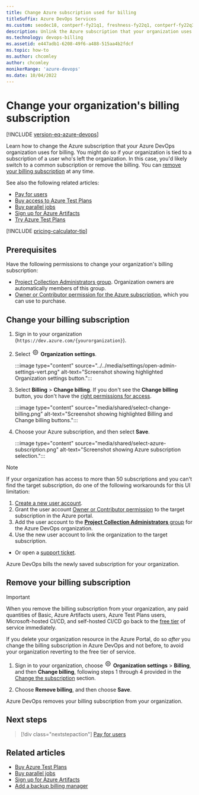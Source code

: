 ```yaml
---
title: Change Azure subscription used for billing
titleSuffix: Azure DevOps Services
ms.custom: seodec18, contperf-fy21q1, freshness-fy22q1, contperf-fy22q3, engagement-fy23
description: Unlink the Azure subscription that your organization uses for billing and go back to free limits immediately.
ms.technology: devops-billing
ms.assetid: e447adb1-6208-49f6-a488-515aa4b2fdcf
ms.topic: how-to
ms.author: chcomley
author: chcomley
monikerRange: 'azure-devops'
ms.date: 10/04/2022
---
```


# Change your organization's billing subscription

[!INCLUDE [version-eq-azure-devops](../../includes/version-eq-azure-devops.md)]

Learn how to change the Azure subscription that your Azure DevOps organization uses for billing. You might do so if your organization is tied to a subscription of a user who's left the organization. In this case, you'd likely switch to a common subscription or remove the billing. You can [remove your billing subscription](#remove-your-billing-subscription) at any time.   

See also the following related articles:
- [Pay for users](buy-basic-access-add-users.md)
- [Buy access to Azure Test Plans](buy-access-tfs-test-hub.md)
- [Buy parallel jobs](../../pipelines/licensing/concurrent-jobs.md#how-much-do-parallel-jobs-cost)
- [Sign up for Azure Artifacts](../../artifacts/start-using-azure-artifacts.md)
- [Try Azure Test Plans](try-additional-features-vs.md)

[!INCLUDE [pricing-calculator-tip](../../includes/pricing-calculator-tip.md)]

## Prerequisites

Have the following permissions to change your organization's billing subscription:

- [Project Collection Administrators group](../security/look-up-project-collection-administrators.md). Organization owners are automatically members of this group.
- [Owner or Contributor permission for the Azure subscription](add-backup-billing-managers.md), which you can use to purchase.

<a id="change-subscription" />

## Change your billing subscription

1. Sign in to your organization (```https://dev.azure.com/{yourorganization}```).

2. Select ![gear icon](../../media/icons/gear-icon.png) **Organization settings**.

   :::image type="content" source="../../media/settings/open-admin-settings-vert.png" alt-text="Screenshot showing highlighted Organization settings button.":::

3. Select **Billing** > **Change billing**. If you don't see the **Change billing** button, you don't have the [right permissions for access](#prerequisites).

   :::image type="content" source="media/shared/select-change-billing.png" alt-text="Screenshot showing highlighted Billing and Change billing buttons.":::

4. Choose your Azure subscription, and then select **Save**.

   :::image type="content" source="media/shared/select-azure-subscription.png" alt-text="Screenshot showing Azure subscription selection.":::

> [!NOTE]
> If your organization has access to more than 50 subscriptions and you can't find the target subscription, do one of the following workarounds for this UI limitation:
> 1. [Create a new user account](../accounts/add-organization-users.md). 
> 2. Grant the user account [Owner or Contributor permission](add-backup-billing-managers.md) to the target subscription in the Azure portal. 
> 3. Add the user account to the [**Project Collection Administrators** group](../security/change-organization-collection-level-permissions.md) for the Azure DevOps organization. 
> 4. Use the new user account to link the organization to the target subscription.
> 
> - Or open a [support ticket](https://developercommunity.visualstudio.com/spaces/21/index.html).

Azure DevOps bills the newly saved subscription for your organization.

## Remove your billing subscription 

> [!IMPORTANT]
> When you remove the billing subscription from your organization, any paid quantities of Basic, Azure Artifacts users, Azure Test Plans users, Microsoft-hosted CI/CD, and self-hosted CI/CD go back to the [free tier](billing-faq.yml) of service immediately.
>  
>If you delete your organization resource in the Azure Portal, do so *after* you change the billing subscription in Azure DevOps and not before, to avoid your organization reverting to the free tier of service.

1. Sign in to your organization, choose ![gear icon](../../media/icons/gear-icon.png) **Organization settings** > **Billing**, and then **Change billing**, following steps 1 through 4 provided in the [Change the subscription](#change-subscription) section.

2. Choose **Remove billing**, and then choose **Save**. 

Azure DevOps removes your billing subscription from your organization.

## Next steps

> [!div class="nextstepaction"]
> [Pay for users](buy-basic-access-add-users.md)

## Related articles

- [Buy Azure Test Plans](buy-basic-access-add-users.md)
- [Buy parallel jobs](../../pipelines/licensing/concurrent-jobs.md#how-much-do-parallel-jobs-cost)
- [Sign up for Azure Artifacts](../../artifacts/start-using-azure-artifacts.md)
- [Add a backup billing manager](add-backup-billing-managers.md)
